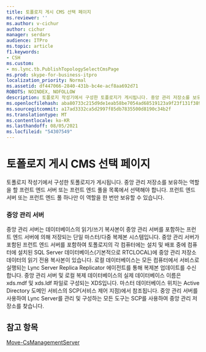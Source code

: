 ```yaml
---
title: 토폴로지 게시 CMS 선택 페이지
ms.reviewer: ''
ms.author: v-cichur
author: cichur
manager: serdars
audience: ITPro
ms.topic: article
f1.keywords:
- CSH
ms.custom:
- ms.lync.tb.PublishTopologySelectCmsPage
ms.prod: skype-for-business-itpro
localization_priority: Normal
ms.assetid: df447066-2840-431b-bc4e-acf8aa692d71
ROBOTS: NOINDEX, NOFOLLOW
description: 토폴로지 작성기에서 구성한 토폴로지가 게시됩니다. 중앙 관리 저장소를 보유하는 역할을 할 프런트 엔드 서버 또는 프런트 엔드 풀을 목록에서 선택해야 합니다. 프런트 엔드 서버 또는 프런트 엔드 풀 하나만 이 역할을 한 번만 보유할 수 있습니다.
ms.openlocfilehash: aba80733c215d9de1eab58be7054ad68519123a9f23f131f389b50754ac0dc73
ms.sourcegitcommit: a17ad3332ca5d2997f85db7835500d8190c34b2f
ms.translationtype: MT
ms.contentlocale: ko-KR
ms.lasthandoff: 08/05/2021
ms.locfileid: "54307549"
---
```

# <a name="publish-topology-select-cms-page"></a>토폴로지 게시 CMS 선택 페이지
 
토폴로지 작성기에서 구성한 토폴로지가 게시됩니다. 중앙 관리 저장소를 보유하는 역할을 할 프런트 엔드 서버 또는 프런트 엔드 풀을 목록에서 선택해야 합니다. 프런트 엔드 서버 또는 프런트 엔드 풀 하나만 이 역할을 한 번만 보유할 수 있습니다. 
  
### <a name="about-the-central-management-server"></a>중앙 관리 서버
중앙 관리 서버는 데이터베이스의 읽기/쓰기 복사본이 중앙 관리 서버를 포함하는 프런트 엔드 서버에 의해 저장되는 단일 마스터/다중 복제본 시스템입니다. 중앙 관리 서버가 포함된 프런트 엔드 서버를 포함하여 토폴로지의 각 컴퓨터에는 설치 및 배포 중에 컴퓨터에 설치된 SQL Server 데이터베이스(기본적으로 RTCLOCAL)에 중앙 관리 저장소 데이터의 읽기 전용 복사본이 있습니다. 로컬 데이터베이스는 모든 컴퓨터에서 서비스로 실행되는 Lync Server Replica Replicator 에이전트를 통해 복제본 업데이트를 수신합니다. 중앙 관리 서버 및 로컬 복제 데이터베이스의 실제 데이터베이스 이름은 xds.mdf 및 xds.ldf 파일로 구성되는 XDS입니다. 마스터 데이터베이스 위치는 Active Directory 도메인 서비스의 SCP(서비스 제어 지점)에서 참조됩니다. 중앙 관리 서버를 사용하여 Lync Server를 관리 및 구성하는 모든 도구는 SCP를 사용하여 중앙 관리 저장소를 찾습니다.
  
## <a name="see-also"></a>참고 항목

[Move-CsManagementServer](/powershell/module/skype/move-csmanagementserver?view=skype-ps)